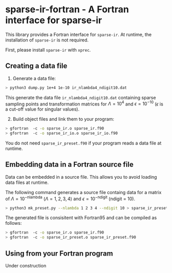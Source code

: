 # sparse-ir-fortran - A Fortran interface for sparse-ir

This library provides a Fortran interface for `sparse-ir`.
At runtime, the installation of `sparse-ir` is not required.

First, please install `sparse-ir` with `xprec`.

## Creating a data file
1. Generate a data file:

```bash
> python3 dump.py 1e+4 1e-10 ir_nlambda4_ndigit10.dat
```

This generate the data file `ir_nlambda4_ndigit10.dat` containing sparse sampling points and transformation matrices for $\Lambda=10^4$ and $\epsilon = 10^{-10}$ ($\epsilon$ is a cut-off value for singular values).

2. Build object files and link them to your program:

```bash
> gfortran  -c -o sparse_ir.o sparse_ir.f90
> gfortran  -c -o sparse_ir_io.o sparse_ir_io.f90
```

You do not need `sparse_ir_preset.f90` if your program reads a data file at runtime.

## Embedding data in a Fortran source file
Data can be embedded in a source file.
This allows you to avoid loading data files at runtime.

The following command generates a source file containg data for a matrix of
$\Lambda=10^{-\mathrm{nlambda}}$ ($\Lambda=1,2,3,4$) and $\epsilon=10^{-\mathrm{ndigit}}$ (ndigit = 10).

```bash
> python3 mk_preset.py --nlambda 1 2 3 4 --ndigit 10 > sparse_ir_preset.f90
```

The generated file is consisitent with Fortran95 and can be compiled as follows:

```bash
> gfortran  -c -o sparse_ir.o sparse_ir.f90
> gfortran  -c -o sparse_ir_preset.o sparse_ir_preset.f90
```

## Using  from your Fortran program
Under construction
